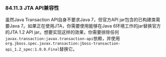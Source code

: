 ### 84.11.3 JTA API兼容性

虽然Java Transaction API自身不要求Java 7，但官方API jar包含的已构建类需要Java 7。如果正在使用JTA，你需要使用能够在Java 6环境工作的jar替换官方的JTA 1.2 API jar。想要实现这样的效果，你需要排除任何`javax.transaction:javax.transaction-api`依赖，并使用`org.jboss.spec.javax.transaction:jboss-transaction-api_1.2_spec:1.0.0.Final`替换它。
